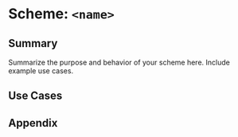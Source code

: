 # Scheme: `<name>`

## Summary

Summarize the purpose and behavior of your scheme here. Include example use cases.

## Use Cases

## Appendix
